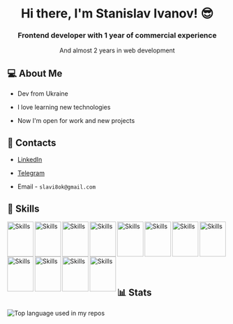 <h1 align="center">Hi there, I'm Stanislav Ivanov! 😎 </h1>

<h3 align="center">Frontend developer with 1 year of commercial experience</h3>
<p align="center">
 And almost 2 years in web development
</p>

## 💻 About Me

- Dev from Ukraine

- I love learning new technologies

- Now I'm open for work and new projects 

## 💌 Contacts

- [LinkedIn](https://www.linkedin.com/in/stanislav-ivanov-8288511b2/)

- [Telegram](https://t.me/stanislaviw)

- Email - `slavi8ok@gmail.com`

## 🔨 Skills 
  <img src="https://cdn.jsdelivr.net/gh/devicons/devicon/icons/react/react-original.svg" alt="Skills" align="left" width="60" height="80"/>
  <img src="https://cdn.jsdelivr.net/gh/devicons/devicon/icons/typescript/typescript-original.svg" alt="Skills" align="left" width="60" height="80"/>  
  <img src="https://cdn.jsdelivr.net/gh/devicons/devicon/icons/nextjs/nextjs-original.svg" alt="Skills" align="left" width="60" height="80"/>  
  <img src="https://cdn.jsdelivr.net/gh/devicons/devicon/icons/javascript/javascript-original.svg" alt="Skills" align="left" width="60" height="80"/>  
  <img src="https://cdn.jsdelivr.net/gh/devicons/devicon/icons/html5/html5-original.svg" alt="Skills" align="left" width="60" height="80"/>  
  <img src="https://cdn.jsdelivr.net/gh/devicons/devicon/icons/css3/css3-original.svg" alt="Skills" align="left" width="60" height="80"/>  
  <img src="https://cdn.jsdelivr.net/gh/devicons/devicon/icons/sass/sass-original.svg" alt="Skills" align="left" width="60" height="80"/>  
  <img src="https://cdn.jsdelivr.net/gh/devicons/devicon/icons/tailwindcss/tailwindcss-plain.svg" alt="Skills" align="left" width="60" height="80"/>  
  <img src="https://cdn.jsdelivr.net/gh/devicons/devicon/icons/figma/figma-original.svg" alt="Skills" align="left" width="60" height="80"/>  
  <img src="https://cdn.jsdelivr.net/gh/devicons/devicon/icons/github/github-original.svg" alt="Skills" align="left" width="60" height="80"/>  
  <img src="https://cdn.jsdelivr.net/gh/devicons/devicon/icons/git/git-original.svg" alt="Skills" align="left" width="60" height="80"/>  
  <img src="https://cdn.jsdelivr.net/gh/devicons/devicon/icons/gitlab/gitlab-original.svg" alt="Skills" align="left" width="60" height="80"/>

<br><br><br><br><br><br><br>

## 📊 Stats
<img src="https://github-readme-stats.vercel.app/api/top-langs/?username=stanislaviw&layout=compact&hide_title=1&title_color=ffffff&text_color=c9cacc&icon_color=2bbc8a&bg_color=1d1f21&card_width=500" alt="Top language used in my repos" />


